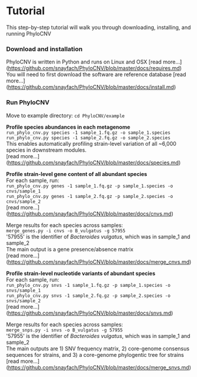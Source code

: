 # Tutorial

This step-by-step tutorial will walk you through downloading, installing, and running PhyloCNV

### Download and installation
PhyloCNV is written in Python and runs on Linux and OSX  [read more...] (https://github.com/snayfach/PhyloCNV/blob/master/docs/requires.md)  
You will need to first download the software are reference database [read more...] (https://github.com/snayfach/PhyloCNV/blob/master/docs/install.md)

### Run PhyloCNV

Move to example directory:
`cd PhyloCNV/example`  

**Profile species abundances in each metagenome**  
`run_phylo_cnv.py species -1 sample_1.fq.gz -o sample_1.species`
`run_phylo_cnv.py species -1 sample_2.fq.gz -o sample_2.species`  
This enables automatically profiling strain-level variation of all ~6,000 species in downstream modules.  
[read more...] (https://github.com/snayfach/PhyloCNV/blob/master/docs/species.md)

**Profile strain-level gene content of all abundant species**   
For each sample, run:   
`run_phylo_cnv.py genes -1 sample_1.fq.gz -p sample_1.species -o cnvs/sample_1`  
`run_phylo_cnv.py genes -1 sample_2.fq.gz -p sample_2.species -o cnvs/sample_2`  
[read more...] (https://github.com/snayfach/PhyloCNV/blob/master/docs/cnvs.md)

Merge results for each species across samples:  
`merge_genes.py -i cnvs -o B_vulgatus -g 57955`  
'57955' is the identifier of *Bacteroides vulgatus*, which was in sample_1 and sample_2  
The main output is a gene presence/absence matrix  
[read more...] (https://github.com/snayfach/PhyloCNV/blob/master/docs/merge_cnvs.md)

**Profile strain-level nucleotide variants of abundant species**  
For each sample, run:  
`run_phylo_cnv.py snvs -1 sample_1.fq.gz -p sample_1.species -o snvs/sample_1`  
`run_phylo_cnv.py snvs -1 sample_2.fq.gz -p sample_2.species -o snvs/sample_2`  
[read more...] (https://github.com/snayfach/PhyloCNV/blob/master/docs/snvs.md)

Merge results for each species across samples:    
`merge_snps.py -i snvs -o B_vulgatus -g 57955`   
'57955' is the identifier of *Bacteroides vulgatus*, which was in sample_1 and sample_2   
The main outputs are 1) SNV frequency matrix, 2) core-genome consensus sequences for strains, and 3) a core-genome phylogentic tree for strains  
[read more...] (https://github.com/snayfach/PhyloCNV/blob/master/docs/merge_snvs.md)